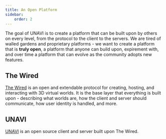 ```yaml
---
title: An Open Platform
sidebar:
    order: 2
---
```


The goal of UNAVI is to create a platform that can be built upon by others on every level, from the protocol to the client to the servers.
We are tired of walled gardens and proprietary platforms - we want to create a platform that is **truly open**, a platform that anyone can build upon,
expirement with, and over time a platform that can evolve as the community adopts new features.

## The Wired

[The Wired](https://github.com/wired-protocol/spec) is an open and extendable protocol for creating, hosting, and interacting with 3D virtual worlds.
It is the base layer that everything is built upon - describing what worlds are, how the client and server should communicate, how user identity is handled, and more.

## UNAVI 

[UNAVI](https://github.com/unavi-xyz/unavi) is an open source client and server built upon The Wired.

